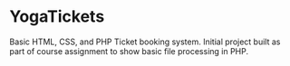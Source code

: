 # YogaTickets
Basic HTML, CSS, and PHP Ticket booking system.
Initial project built as part of course assignment to show basic file processing in PHP.

